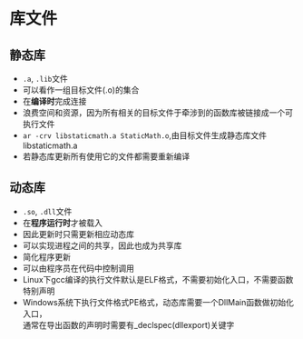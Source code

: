 # 库文件

## 静态库

- `.a`, `.lib`文件
- 可以看作一组目标文件(.o)的集合
- 在**编译时**完成连接 
- 浪费空间和资源，因为所有相关的目标文件于牵涉到的函数库被链接成一个可执行文件
- `ar -crv libstaticmath.a StaticMath.o`,由目标文件生成静态库文件libstaticmath.a
- 若静态库更新所有使用它的文件都需要重新编译
  
## 动态库

- `.so`, `.dll`文件
- 在**程序运行时**才被载入
- 因此更新时只需更新相应动态库
- 可以实现进程之间的共享，因此也成为共享库
- 简化程序更新
- 可以由程序员在代码中控制调用
- Linux下gcc编译的执行文件默认是ELF格式，不需要初始化入口，不需要函数特别声明
- Windows系统下执行文件格式PE格式，动态库需要一个DllMain函数做初始化入口，  
  通常在导出函数的声明时需要有_declspec(dllexport)关键字